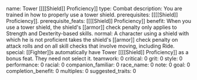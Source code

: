 name: Tower [[[[Shield]] Proficiency]]
type: Combat
description: You are trained in how to properly use a tower shield.
prerequisites: [[[[Shield]] Proficiency]].
prerequisite_feats: [[[[Shield]] Proficiency]]
benefit: When you use a tower shield, the shield's [[armor]] check penalty only applies to Strength and Dexterity-based skills.
normal: A character using a shield with which he is not proficient takes the shield's [[armor]] check penalty on attack rolls and on all skill checks that involve moving, including Ride.
special: [[Fighter]]s automatically have Tower [[[[Shield]] Proficiency]] as a bonus feat. They need not select it.
teamwork: 0
critical: 0
grit: 0
style: 0
performance: 0
racial: 0
companion_familiar: 0
race_name: 0
note: 0
goal: 0
completion_benefit: 0
multiples: 0
suggested_traits: 0
